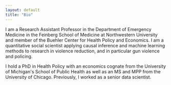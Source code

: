 ```yaml
---
layout: default
title: "Bio"
---
```


I am a Research Assistant Professor in the Department of Emergency Medicine in the Feinberg School of Medicine at Northwestern University and member of the Buehler Center for Health Policy and Economics. I am a quantitative social scientist applying causal inference and machine learning methods to research in violence reduction, and in particular gun violence and policing.  

I hold a PhD in Health Policy with an economics cognate from the University of Michigan's School of Public Health as well as an MS and MPP from the University of Chicago. Previously, I worked as a senior data scientist. 
